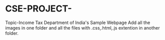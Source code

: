 # CSE-PROJECT-
Topic-Income Tax Department of India's Sample Webpage
Add all the images in one folder and all the files with .css,.html,.js extention in another folder.
